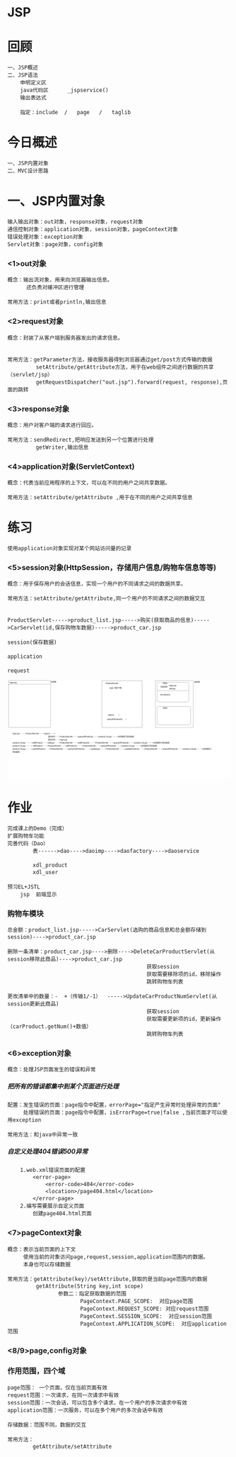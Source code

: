 # JSP

# 回顾
	一、JSP概述
	二、JSP语法
		申明定义区
		java代码区      _jspservice()
		输出表达式
		
		指定：include  /   page   /   taglib
		
# 今日概述
	一、JSP内置对象
	二、MVC设计思路
	

# 一、JSP内置对象

	输入输出对象：out对象，response对象，request对象
	通信控制对象：application对象，session对象，pageContext对象
	错误处理对象：exception对象
	Servlet对象：page对象，config对象

### <1>out对象
	概念：输出流对象，用来向浏览器输出信息。
		  还负责对缓冲区进行管理
	
	常用方法：print或者println,输出信息

### <2>request对象
	概念：封装了从客户端到服务器发出的请求信息。		
	
	
	常用方法：getParameter方法，接收服务器得到浏览器通过get/post方式传输的数据
			 setAttribute/getAttribute方法，用于在web组件之间进行数据的共享（servlet/jsp）
			 getRequestDispatcher("out.jsp").forward(request, response),页面的跳转

### <3>response对象
	概念：用户对客户端的请求进行回应。

	常用方法：sendRedirect,把响应发送到另一个位置进行处理
			 getWriter,输出信息


### <4>application对象(ServletContext)
	概念：代表当前应用程序的上下文，可以在不同的用户之间共享数据。
	
	常用方法：setAttribute/getAttribute ,用于在不同的用户之间共享信息

# 练习
	使用application对象实现对某个网站访问量的记录


### <5>session对象(HttpSession，存储用户信息/购物车信息等等)
	概念：用于保存用户的会话信息，实现一个用户的不同请求之间的数据共享。

	常用方法：setAttribute/getAttribute,同一个用户的不同请求之间的数据交互


	ProductServlet----->product_list.jsp----->购买(获取商品的信息)----->CarServlet(id,保存购物车数据)----->product_car.jsp
																			session(保存数据)
																			application
																			request		


![](s1.png)

# 作业
	完成课上的Demo（完成）
	扩展购物车功能
	完善代码（Dao）
			表------>dao---->daoimp---->daofactory---->daoservice

			xdl_product
			xdl_user

	预习EL+JSTL
		jsp  前端显示

### 购物车模块
	总金额：product_list.jsp----->CarServlet(选购的商品信息和总金额存储到session)---->product_car.jsp
	
	删除一条清单：product_car.jsp---->删除---->DeleteCarProductServlet(从session移除此商品)---->product_car.jsp
												获取session	
												获取需要移除项的id，移除操作
												跳转购物车列表

	更改清单中的数量：-  +（传输1/-1）  ----->UpdateCarProductNumServlet(从session更新此商品)
												获取session	
												获取需要更新项的id，更新操作（carProduct.getNum()+数值）
												跳转购物车列表
	
### <6>exception对象
	概念：处理JSP页面发生的错误和异常

##### 把所有的错误都集中到某个页面进行处理

	配置：发生错误的页面：page指令中配置，errorPage="指定产生异常时处理异常的页面"
		 处理错误的页面：page指令中配置，isErrorPage=true|false ,当前页面才可以使用exception
	
	常用方法：和java中异常一致

##### 自定义处理404错误500异常
		1.web.xml错误页面的配置
			<error-page>
				<error-code>404</error-code>
				<location>/page404.html</location>
			</error-page>
		2.编写需要展示自定义页面
			创建page404.html页面
	
### <7>pageContext对象
	概念：表示当前页面的上下文
		 使用当前的对象访问page,request,session,application范围内的数据。	
		 本身也可以存储数据
		
	常用方法：getAttribute(key)/setAttribute,获取的是当前page范围内的数据
			 getAttribute(String key,int scope)	
					参数二：指定获取数据的范围
						   PageContext.PAGE_SCOPE:	对应page范围
						   PageContext.REQUEST_SCOPE: 对应request范围
						   PageContext.SESSION_SCOPE:  对应session范围
						   PageContext.APPLICATION_SCOPE:  对应application范围
### <8/9>page,config对象
		
### 作用范围，四个域
	page范围： 一个页面，仅在当前页面有效
	request范围：一次请求，在同一次请求中有效
	session范围：一次会话，可以包含多个请求，在一个用户的多次请求中有效
	application范围：一次服务，可以在多个用户的多次会话中有效
	
	存储数据：范围不同，数据的交互

	常用方法：
			getAttribute/setAttribute











